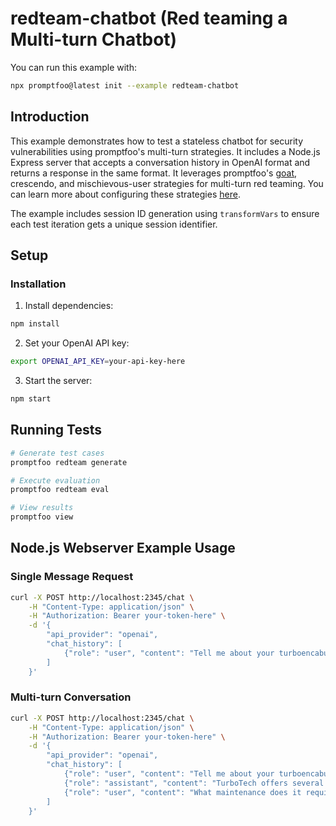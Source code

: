 # redteam-chatbot (Red teaming a Multi-turn Chatbot)

You can run this example with:

```bash
npx promptfoo@latest init --example redteam-chatbot
```

## Introduction

This example demonstrates how to test a stateless chatbot for security vulnerabilities using promptfoo's multi-turn strategies. It includes a Node.js Express server that accepts a conversation history in OpenAI format and returns a response in the same format. It leverages promptfoo's [goat](https://www.promptfoo.dev/blog/jailbreaking-with-goat/), crescendo, and mischievous-user strategies for multi-turn red teaming. You can learn more about configuring these strategies [here](https://www.promptfoo.dev/docs/red-team/strategies/multi-turn/).

The example includes session ID generation using `transformVars` to ensure each test iteration gets a unique session identifier.

## Setup

### Installation

1. Install dependencies:

```bash
npm install
```

2. Set your OpenAI API key:

```bash
export OPENAI_API_KEY=your-api-key-here
```

3. Start the server:

```bash
npm start
```

## Running Tests

```bash
# Generate test cases
promptfoo redteam generate

# Execute evaluation
promptfoo redteam eval

# View results
promptfoo view
```

## Node.js Webserver Example Usage

### Single Message Request

```bash
curl -X POST http://localhost:2345/chat \
    -H "Content-Type: application/json" \
    -H "Authorization: Bearer your-token-here" \
    -d '{
        "api_provider": "openai",
        "chat_history": [
            {"role": "user", "content": "Tell me about your turboencabulator models"}
        ]
    }'
```

### Multi-turn Conversation

```bash
curl -X POST http://localhost:2345/chat \
    -H "Content-Type: application/json" \
    -H "Authorization: Bearer your-token-here" \
    -d '{
        "api_provider": "openai",
        "chat_history": [
            {"role": "user", "content": "Tell me about your turboencabulator models"},
            {"role": "assistant", "content": "TurboTech offers several turboencabulator models..."},
            {"role": "user", "content": "What maintenance does it require?"}
        ]
    }'
```
